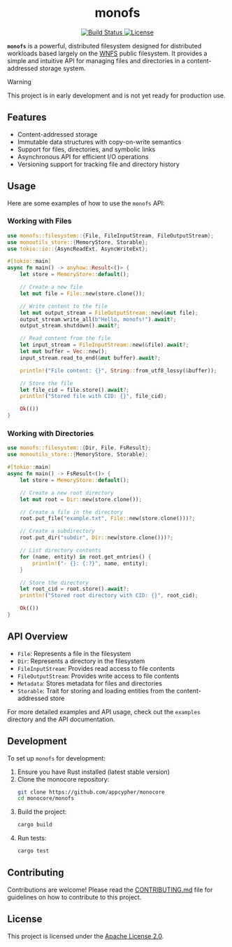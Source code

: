 <div align="center">
  <h1 align="center">monofs</h1>

  <p>
    <a href="https://github.com/appcypher/monocore/actions?query=">
      <img src="https://github.com/appcypher/monocore/actions/workflows/tests_and_checks.yml/badge.svg" alt="Build Status">
    </a>
    <a href="https://github.com/appcypher/monocore/blob/main/LICENSE">
      <img src="https://img.shields.io/badge/License-Apache%202.0-blue.svg" alt="License">
    </a>
  </p>
</div>

**`monofs`** is a powerful, distributed filesystem designed for distributed workloads based largely on the [WNFS](https://github.com/wnfs-wg/rs-wnfs) public filesystem. It provides a simple and intuitive API for managing files and directories in a content-addressed storage system.

> [!WARNING]
> This project is in early development and is not yet ready for production use.

##

## Features

- Content-addressed storage
- Immutable data structures with copy-on-write semantics
- Support for files, directories, and symbolic links
- Asynchronous API for efficient I/O operations
- Versioning support for tracking file and directory history

## Usage

Here are some examples of how to use the `monofs` API:

### Working with Files

```rust
use monofs::filesystem::{File, FileInputStream, FileOutputStream};
use monoutils_store::{MemoryStore, Storable};
use tokio::io::{AsyncReadExt, AsyncWriteExt};

#[tokio::main]
async fn main() -> anyhow::Result<()> {
    let store = MemoryStore::default();

    // Create a new file
    let mut file = File::new(store.clone());

    // Write content to the file
    let mut output_stream = FileOutputStream::new(&mut file);
    output_stream.write_all(b"Hello, monofs!").await?;
    output_stream.shutdown().await?;

    // Read content from the file
    let input_stream = FileInputStream::new(&file).await?;
    let mut buffer = Vec::new();
    input_stream.read_to_end(&mut buffer).await?;

    println!("File content: {}", String::from_utf8_lossy(&buffer));

    // Store the file
    let file_cid = file.store().await?;
    println!("Stored file with CID: {}", file_cid);

    Ok(())
}
```

### Working with Directories

```rust
use monofs::filesystem::{Dir, File, FsResult};
use monoutils_store::{MemoryStore, Storable};

#[tokio::main]
async fn main() -> FsResult<()> {
    let store = MemoryStore::default();

    // Create a new root directory
    let mut root = Dir::new(store.clone());

    // Create a file in the directory
    root.put_file("example.txt", File::new(store.clone()))?;

    // Create a subdirectory
    root.put_dir("subdir", Dir::new(store.clone()))?;

    // List directory contents
    for (name, entity) in root.get_entries() {
        println!("- {}: {:?}", name, entity);
    }

    // Store the directory
    let root_cid = root.store().await?;
    println!("Stored root directory with CID: {}", root_cid);

    Ok(())
}
```

## API Overview

- `File`: Represents a file in the filesystem
- `Dir`: Represents a directory in the filesystem
- `FileInputStream`: Provides read access to file contents
- `FileOutputStream`: Provides write access to file contents
- `Metadata`: Stores metadata for files and directories
- `Storable`: Trait for storing and loading entities from the content-addressed store

For more detailed examples and API usage, check out the `examples` directory and the API documentation.

## Development

To set up `monofs` for development:

1. Ensure you have Rust installed (latest stable version)
2. Clone the monocore repository:
   ```sh
   git clone https://github.com/appcypher/monocore
   cd monocore/monofs
   ```
3. Build the project:
   ```sh
   cargo build
   ```
4. Run tests:
   ```sh
   cargo test
   ```

## Contributing

Contributions are welcome! Please read the [CONTRIBUTING.md](../CONTRIBUTING.md) file for guidelines on how to contribute to this project.

## License

This project is licensed under the [Apache License 2.0](../LICENSE).
